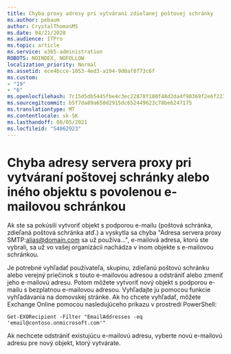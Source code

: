 ```yaml
---
title: Chyba proxy adresy pri vytváraní zdieľanej poštovej schránky
ms.author: pebaum
author: CrystalThomasMS
ms.date: 04/21/2020
ms.audience: ITPro
ms.topic: article
ms.service: o365-administration
ROBOTS: NOINDEX, NOFOLLOW
localization_priority: Normal
ms.assetid: ece4bcce-1053-4ed3-a194-9d0af8f73c6f
ms.custom:
- "19"
- "6"
ms.openlocfilehash: 7c15d5db5445fbe4c3ec22878f180f48d2da4f90369f2e6f223916646eb19c12
ms.sourcegitcommit: b5f7da89a650d2915dc652449623c78be6247175
ms.translationtype: MT
ms.contentlocale: sk-SK
ms.lasthandoff: 08/05/2021
ms.locfileid: "54062923"
---
```

# <a name="proxy-address-error-while-creating-a-mailbox-or-other-email-enabled-object"></a>Chyba adresy servera proxy pri vytváraní poštovej schránky alebo iného objektu s povolenou e-mailovou schránkou

Ak ste sa pokúsili vytvoriť objekt s podporou e-mailu (poštová schránka, zdieľaná poštová schránka atď.) a vyskytla sa chyba "Adresa servera proxy SMTP:alias@domain.com sa už používa...", e-mailová adresa, ktorú ste vybrali, sa už vo vašej organizácii nachádza v inom objekte s e-mailovou schránkou.
  
Je potrebné vyhľadať používateľa, skupinu, zdieľanú poštovú schránku alebo verejný priečinok s touto e-mailovou adresou a odstrániť alebo zmeniť jeho e-mailovú adresu. Potom môžete vytvoriť nový objekt s podporou e-mailu s bezplatnou e-mailovou adresou. Vyhľadajte ju pomocou funkcie vyhľadávania na domovskej stránke. Ak ho chcete vyhľadať, môžete Exchange Online pomocou nasledujúceho príkazu v prostredí PowerShell:

`
    Get-EXORecipient -Filter "EmailAddresses -eq 'email@contoso.onmicrosoft.com'"
`
  
Ak nechcete odstrániť existujúcu e-mailovú adresu, vyberte novú e-mailovú adresu pre nový objekt, ktorý vytvárate.
  